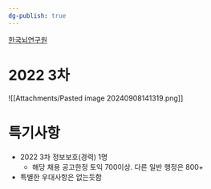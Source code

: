 ```yaml
---
dg-publish: true
---
```


[한국뇌연구원](https://www.kbri.re.kr/new/pages/sub/page.html?mc=0635)
# 2022 3차
![[Attachments/Pasted image 20240908141319.png]]
# 특기사항
- 2022 3차 정보보호(경력) 1명
	- 해당 채용 공고한정 토익 700이상. 다른 일반 행정은 800+
- 특별한 우대사항은 없는듯함